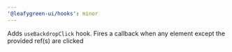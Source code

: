 ```yaml
---
'@leafygreen-ui/hooks': minor
---
```


Adds `useBackdropClick` hook. Fires a callback when any element except the provided ref(s) are clicked
